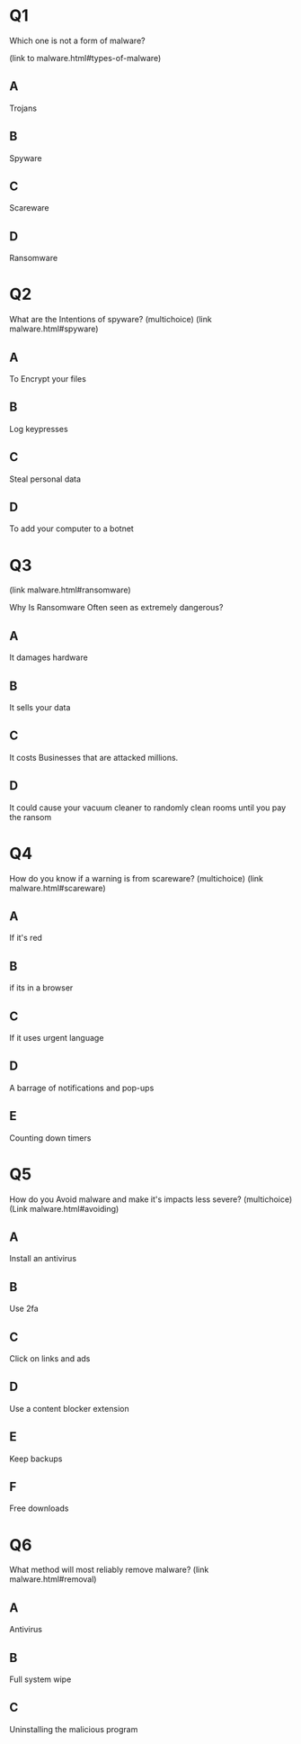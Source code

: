 # Q1

Which one is not a form of malware?

(link to malware.html#types-of-malware)

## A

Trojans

## B

Spyware

## C

Scareware

## D

Ransomware


# Q2

What are the Intentions of spyware?
(multichoice)
(link malware.html#spyware)

## A

To Encrypt your files

## B

Log keypresses

## C

Steal personal data

## D

To add your computer to a botnet



# Q3

(link malware.html#ransomware)

Why Is Ransomware Often seen as extremely dangerous?

## A

It damages hardware

## B

It sells your data

## C

It costs Businesses that are attacked millions.

## D

It could cause your vacuum cleaner to randomly clean rooms until you pay the ransom



# Q4

How do you know if a warning is from scareware?
(multichoice)
(link malware.html#scareware)

## A

If it's red

## B

if its in a browser

## C

If it uses urgent language

## D

A barrage of notifications and pop-ups

## E

Counting down timers


# Q5

How do you Avoid malware and make it's impacts less severe?
(multichoice)
(Link malware.html#avoiding)

## A

Install an antivirus

## B

Use 2fa

## C

Click on links and ads

## D

Use a content blocker extension

## E

Keep backups

## F

Free downloads


# Q6

What method will most reliably remove malware?
(link malware.html#removal)

## A

Antivirus

## B

Full system wipe

## C

Uninstalling the malicious program